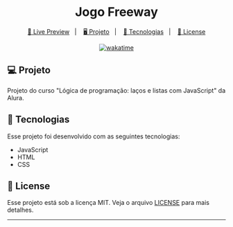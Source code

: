 <h1 align="center">
  Jogo Freeway
</h1>

<p align="center">
  <a href="https://brunoh-freeway.netlify.app/">🔗 Live Preview</a>&nbsp;&nbsp;&nbsp;|&nbsp;&nbsp;&nbsp;
  <a href="#-projeto">🖥️ Projeto</a>&nbsp;&nbsp;&nbsp;|&nbsp;&nbsp;&nbsp;
  <a href="#-tecnologias">🚀 Tecnologias</a>&nbsp;&nbsp;&nbsp;|&nbsp;&nbsp;&nbsp;
  <a href="#-license">📝 License</a>
</p>

<p align="center">
<a href="https://wakatime.com/badge/user/68660678-6b86-4b78-98df-f5f41a37e1bc/project/0e5fef8f-3dc9-4743-b45a-264392fc77b3"><img src="https://wakatime.com/badge/user/68660678-6b86-4b78-98df-f5f41a37e1bc/project/0e5fef8f-3dc9-4743-b45a-264392fc77b3.svg" alt="wakatime"></a>
</p>

## 💻 Projeto

Projeto do curso "Lógica de programação: laços e listas com JavaScript" da Alura.

## 🚀 Tecnologias

Esse projeto foi desenvolvido com as seguintes tecnologias:

- JavaScript
- HTML
- CSS

## 📝 License

Esse projeto está sob a licença MIT. Veja o arquivo [LICENSE](LICENSE) para mais detalhes.

---
